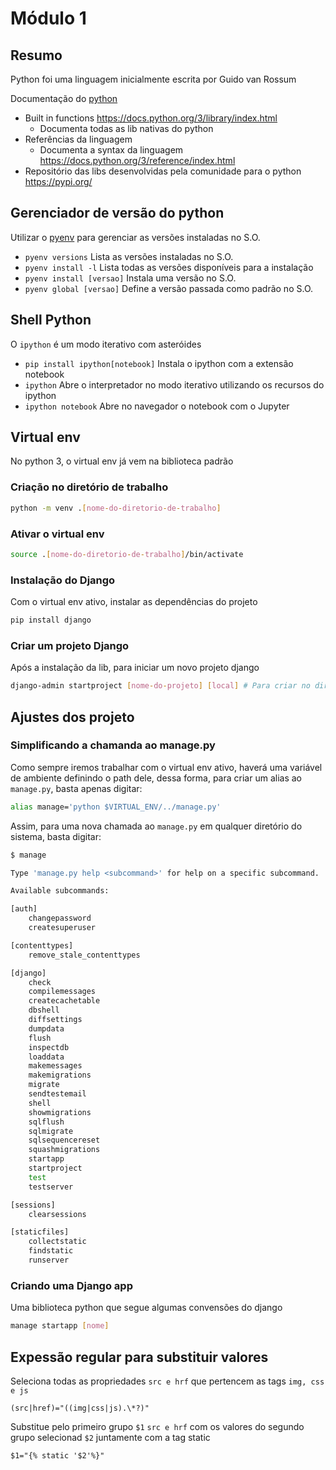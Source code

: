 # Módulo 1

## Resumo

Python foi uma linguagem inicialmente escrita por Guido van Rossum

Documentação do [python](https://docs.python.org)

- Built in functions https://docs.python.org/3/library/index.html
  - Documenta todas as lib nativas do python
- Referências da linguagem
  - Documenta a syntax da linguagem https://docs.python.org/3/reference/index.html
- Repositório das libs desenvolvidas pela comunidade para o python https://pypi.org/

## Gerenciador de versão do python

Utilizar o [pyenv](https://github.com/pyenv/pyenv) para gerenciar as versões instaladas no S.O.

- `pyenv versions` Lista as versões instaladas no S.O.
- `pyenv install -l` Lista todas as versões disponíveis para a instalação
- `pyenv install [versao]` Instala uma versão no S.O.
- `pyenv global [versao]` Define a versão passada como padrão no S.O.

## Shell Python

O `ipython` é um modo iterativo com asteróides

- `pip install ipython[notebook]` Instala o ipython com a extensão notebook
- `ipython` Abre o interpretador no modo iterativo utilizando os recursos do ipython
- `ipython notebook` Abre no navegador o notebook com o Jupyter

## Virtual env

No python 3, o virtual env já vem na biblioteca padrão

### Criação no diretório de trabalho

```bash
python -m venv .[nome-do-diretorio-de-trabalho]
```

### Ativar o virtual env

```bash
source .[nome-do-diretorio-de-trabalho]/bin/activate
```

### Instalação do Django

Com o virtual env ativo, instalar as dependências do projeto

```bash
pip install django
```

### Criar um projeto Django

Após a instalação da lib, para iniciar um novo projeto django

```bash
django-admin startproject [nome-do-projeto] [local] # Para criar no diretório corrente use '.'
```

## Ajustes dos projeto

### Simplificando a chamanda ao manage.py

Como sempre iremos trabalhar com o virtual env ativo, haverá uma variável de ambiente definindo o path dele, dessa forma, para criar um alias ao `manage.py`, basta apenas digitar:

```bash
alias manage='python $VIRTUAL_ENV/../manage.py'
```

Assim, para uma nova chamada ao `manage.py` em qualquer diretório do sistema, basta digitar:

```bash
$ manage

Type 'manage.py help <subcommand>' for help on a specific subcommand.

Available subcommands:

[auth]
    changepassword
    createsuperuser

[contenttypes]
    remove_stale_contenttypes

[django]
    check
    compilemessages
    createcachetable
    dbshell
    diffsettings
    dumpdata
    flush
    inspectdb
    loaddata
    makemessages
    makemigrations
    migrate
    sendtestemail
    shell
    showmigrations
    sqlflush
    sqlmigrate
    sqlsequencereset
    squashmigrations
    startapp
    startproject
    test
    testserver

[sessions]
    clearsessions

[staticfiles]
    collectstatic
    findstatic
    runserver
```

### Criando uma Django app

Uma biblioteca python que segue algumas convensões do django

```bash
manage startapp [nome]
```

## Expessão regular para substituir valores

Seleciona todas as propriedades `src e hrf` que pertencem as tags `img, css e js`

```regex
(src|href)="((img|css|js).\*?)"
```

Substitue pelo primeiro grupo `$1` `src e hrf` com os valores do segundo grupo selecionad `$2` juntamente com a tag static

```regex
$1="{% static '$2'%}"
```
